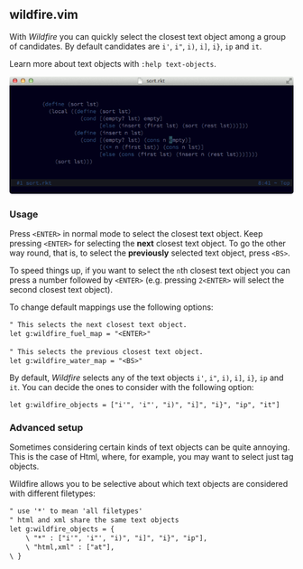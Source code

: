 ## wildfire.vim

With *Wildfire* you can quickly select the closest text object among a group of
candidates. By default candidates are `i'`, `i"`, `i)`, `i]`, `i}`, `ip` and `it`.

Learn more about text objects with `:help text-objects`.

![Preview](_assets/preview.gif "Preview.")

### Usage

Press `<ENTER>` in normal mode to select the closest text object. Keep pressing
`<ENTER>` for selecting the **next** closest text object. To go the other way
round, that is, to select the **previously** selected text object, press `<BS>`.

To speed things up, if you want to select the `n`th closest text object you can
press a number followed by `<ENTER>` (e.g. pressing `2<ENTER>` will select the
second closest text
object).

To change default mappings use the following options:

```vim
" This selects the next closest text object.
let g:wildfire_fuel_map = "<ENTER>"

" This selects the previous closest text object.
let g:wildfire_water_map = "<BS>"
```

By default, *Wildfire* selects any of the text objects `i'`, `i"`, `i)`, `i]`,
`i}`, `ip` and `it`. You can decide the ones to consider with the following
option:

```vim
let g:wildfire_objects = ["i'", 'i"', "i)", "i]", "i}", "ip", "it"]
```

### Advanced setup

Sometimes considering certain kinds of text objects can be quite annoying. This
is the case of Html, where, for example, you may want to select just tag objects.

Wildfire allows you to be selective about which text objects are considered with
different filetypes:

```vim
" use '*' to mean 'all filetypes'
" html and xml share the same text objects
let g:wildfire_objects = {
    \ "*" : ["i'", 'i"', "i)", "i]", "i}", "ip"],  
    \ "html,xml" : ["at"],  
\ }
```
